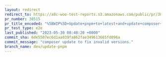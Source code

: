 ```yaml
---
layout: redirect
redirect_to: https://a8c-woo-test-reports.s3.amazonaws.com/public/pr/38515/e2e/index.html
pr_number: 38515
pr_title_encoded: "%5BWIP%5D+Update+pnpm+to+latest+and+update+composer+deps+to+avoid+postinstall+error"
pr_test_type: e2e
last_published: "2023-05-30 08:48:20 +0000"
commit_sha: 6de5507ec6d1aa039fa862fae349613665fd096a
commit_message: "composer update to fix invalid versions."
branch_name: dev/update-pnpm
---
```

